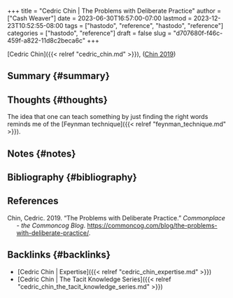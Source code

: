 +++
title = "Cedric Chin | The Problems with Deliberate Practice"
author = ["Cash Weaver"]
date = 2023-06-30T16:57:00-07:00
lastmod = 2023-12-23T10:52:55-08:00
tags = ["hastodo", "reference", "hastodo", "reference"]
categories = ["hastodo", "reference"]
draft = false
slug = "d707680f-f46c-459f-a822-11d8c2beca6c"
+++

[Cedric Chin]({{< relref "cedric_chin.md" >}}), (<a href="#citeproc_bib_item_1">Chin 2019</a>)


## Summary {#summary}


## Thoughts {#thoughts}

The idea that one can teach something by just finding the right words reminds me of the [Feynman technique]({{< relref "feynman_technique.md" >}}).


## Notes {#notes}


## Bibliography {#bibliography}

## References

<style>.csl-entry{text-indent: -1.5em; margin-left: 1.5em;}</style><div class="csl-bib-body">
  <div class="csl-entry"><a id="citeproc_bib_item_1"></a>Chin, Cedric. 2019. “The Problems with Deliberate Practice.” <i>Commonplace - the Commoncog Blog</i>. <a href="https://commoncog.com/blog/the-problems-with-deliberate-practice/">https://commoncog.com/blog/the-problems-with-deliberate-practice/</a>.</div>
</div>



## Backlinks {#backlinks}

-   [Cedric Chin | Expertise]({{< relref "cedric_chin_expertise.md" >}})
-   [Cedric Chin | The Tacit Knowledge Series]({{< relref "cedric_chin_the_tacit_knowledge_series.md" >}})
